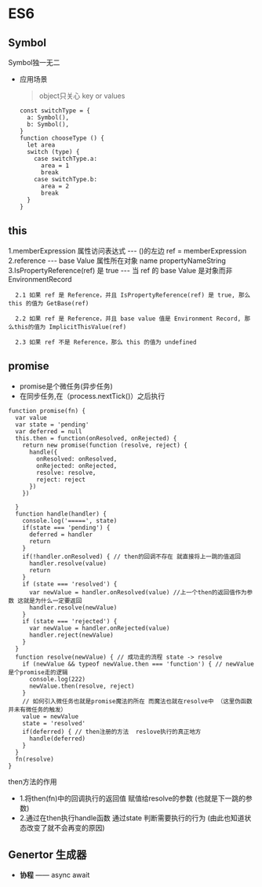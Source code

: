 
ES6
========================

## Symbol
  Symbol独一无二
  - 应用场景
    > object只关心 key or values
    ```
    const switchType = {
      a: Symbol(),
      b: Symbol(),
    }
    function chooseType () {
      let area
      switch (type) {
        case switchType.a:
          area = 1
          break
        case switchType.b:
          area = 2
          break
      }
    }

    ```

  ## this
  1.memberExpression 属性访问表达式 ---  ()的左边 ref = memberExpression
  2.reference  ---  base Value 属性所在对象  name propertyNameString
  3.IsPropertyReference(ref) 是 true --- 当 ref 的 base Value 是对象而非 EnvironmentRecord  
  ```
    2.1 如果 ref 是 Reference，并且 IsPropertyReference(ref) 是 true, 那么 this 的值为 GetBase(ref)

    2.2 如果 ref 是 Reference，并且 base value 值是 Environment Record, 那么this的值为 ImplicitThisValue(ref)

    2.3 如果 ref 不是 Reference，那么 this 的值为 undefined
  ```

  ## promise
  - promise是个微任务(异步任务)
  - 在同步任务,在（process.nextTick()）之后执行
  ```
  function promise(fn) {
    var value
    var state = 'pending'
    var deferred = null
    this.then = function(onResolved, onRejected) {
      return new promise(function (resolve, reject) {
        handle({
          onResolved: onResolved,
          onRejected: onRejected,
          resolve: resolve,
          reject: reject
        })
      })
      
    }
    function handle(handler) {
      console.log('=====', state)
      if(state === 'pending') {
        deferred = handler
        return
      }
      if(!handler.onResolved) { // then的回调不存在 就直接将上一跳的值返回
        handler.resolve(value)
        return
      }
      if (state === 'resolved') {
        var newValue = handler.onResolved(value) //上一个then的返回值作为参数 这就是为什么一定要返回
        handler.resolve(newValue) 
      }
      if (state === 'rejected') {
        var newValue = handler.onRejected(value)
        handler.reject(newValue) 
      }
    }
    function resolve(newValue) { // 成功走的流程 state -> resolve
      if (newValue && typeof newValue.then === 'function') { // newValue是个promise走的逻辑
        console.log(222)
        newValue.then(resolve, reject)
      }
      // 如何引入微任务也就是promise魔法的所在 而魔法也就在resolve中 （这里伪函数并未有微任务的触发）
      value = newValue
      state = 'resolved'
      if(deferred) { // then注册的方法  reslove执行的真正地方
        handle(deferred)
      }
    }
    fn(resolve)
  }
  ```
  then方法的作用
  - 1.将then(fn)中的回调执行的返回值 赋值给resolve的参数 (也就是下一跳的参数)
  - 2.通过在then执行handle函数 通过state 判断需要执行的行为 (由此也知道状态改变了就不会再变的原因)

  ## Genertor 生成器
  - <strong>协程</strong> —— async await

  